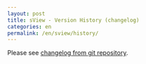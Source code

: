 ```yaml
---
layout: post
title: sView - Version History (changelog)
categories: en
permalink: /en/sview/history/
---
```


Please see [changelog from git repository](https://github.com/gkv311/sview/blob/master/CHANGELOG.md).
